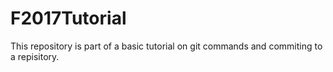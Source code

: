 # F2017Tutorial
This repository is part of a basic tutorial on git commands and commiting to a repisitory. 
